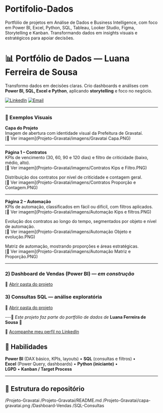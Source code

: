 # Portifolio-Dados
Portfólio de projetos em Análise de Dados e Business Intelligence, com foco em Power BI, Excel, Python, SQL, Tableau, Looker Studio, Figma, Storytelling e Kanban. Transformando dados em insights visuais e estratégicos para apoiar decisões.
# 📊 Portfólio de Dados — Luana Ferreira de Sousa

Transformo dados em decisões claras. Crio dashboards e análises com **Power BI, SQL, Excel e Python**, aplicando **storytelling** e foco no negócio.

[![LinkedIn](https://img.shields.io/badge/LinkedIn-000?style=for-the-badge&logo=linkedin&logoColor=0E76A8)](https://www.linkedin.com/in/luaferreira-desousa)
[![Email](https://img.shields.io/badge/Email-000?style=for-the-badge&logo=gmail&logoColor=red)](mailto:luananoni@hptmail.com)

---

### 📌 Exemplos Visuais

**Capa do Projeto**  
Imagem de abertura com identidade visual da Prefeitura de Gravataí.  
[🔗 Ver imagem](Projeto-Gravatai/imagens/Gravatai Capa.PNG)

---

**Página 1 – Contratos**  
KPIs de vencimento (30, 60, 90 e 120 dias) e filtro de criticidade (baixo, médio, alto).  
[🔗 Ver imagem](Projeto-Gravatai/imagens/Contratos Kips e Filtro.PNG)

Distribuição dos contratos por nível de criticidade e contagem geral.  
[🔗 Ver imagem](Projeto-Gravatai/imagens/Contratos Proporção e Contagem.PNG)

---

**Página 2 – Automação**  
KPIs de automação, classificados em fácil ou difícil, com filtros aplicados.  
[🔗 Ver imagem](Projeto-Gravatai/imagens/Automação Kips e filtros.PNG)

Evolução dos contratos ao longo do tempo, segmentados por objeto e nível de automação.  
[🔗 Ver imagem](Projeto-Gravatai/imagens/Automação Objeto e evolução.PNG)

Matriz de automação, mostrando proporções e áreas estratégicas.  
[🔗 Ver imagem](Projeto-Gravatai/imagens/Automação Matriz e Proporção.PNG)

---

### 2) Dashboard de Vendas (Power BI) — *em construção*
📁 [Abrir pasta do projeto](Dashboard-Vendas)

### 3) Consultas SQL — análise exploratória
📁 [Abrir pasta do projeto](SQL-Consultas)

---🌟 *Este projeto faz parte do portfólio de dados de* **Luana Ferreira de Sousa** 🌟  

🔗 [Acompanhe meu perfil no LinkedIn](https://www.linkedin.com/in/luaferrreira-desousa) 

## 🧰 Habilidades
**Power BI** (DAX básico, KPIs, layouts) • **SQL** (consultas e filtros) •  
**Excel** (Power Query, dashboards) • **Python (iniciante)** •  
**LGPD** • **Kanban / Target Process**

---
## 📂 Estrutura do repositório
/Projeto-Gravatai
/Projeto-Gravatai/README.md
/Projeto-Gravatai/capa-gravatai.png
/Dashboard-Vendas
/SQL-Consultas




